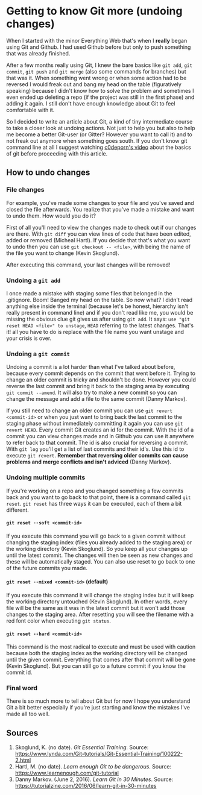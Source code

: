 # Getting to know Git more (undoing changes)
When I started with the minor Everything Web that's when I **really** began using Git and Github. I had used Github before but only to push something that was already finished.

After a few months really using Git, I knew the bare basics like `git add`, `git commit`, `git push` and `git merge` (also some commands for branches) but that was it. When something went wrong or when some action had to be reversed I would freak out and bang my head on the table (figuratively speaking) because I didn't know how to solve the problem and sometimes I even ended up deleting a repo (if the project was still in the first phase) and adding it again. I still don't have enough knowledge about Git to feel comfortable with it.

So I decided to write an article about Git, a kind of tiny intermediate course to take a closer look at undoing actions. Not just to help you but also to help me become a better Git-user (or Gitter? However you want to call it) and to not freak out anymore when something goes south. If you don't know git command line at all I suggest watching [c0deporn's video](https://www.youtube.com/watch?v=Y9XZQO1n_7c) about the basics of git before proceeding with this article.

## How to undo changes
### File changes
For example, you've made some changes to your file and you've saved and closed the file afterwards. You realize that you've made a mistake and want to undo them. How would you do it?

First of all you'll need to view the changes made to check out if our changes are there. With `git diff` you can view lines of code that have been edited, added or removed (Micheal Hartl). If you decide that that's what you want to undo then you can use `git checkout -- <file>`, with <file> being the name of the file you want to change (Kevin Skoglund).

After executing this command, your last changes will be removed!

### Undoing a `git add`
I once made a mistake with staging some files that belonged in the .gitignore. Boom! Banged my head on the table. So now what? I didn't read anything else inside the terminal (because let's be honest, hierarchy isn't really present in command line) and if you don't read like me, you would be missing the obvious clue git gives us after using `git add`. It says: `use "git reset HEAD <file>" to unstage`, `HEAD` referring to the latest changes. That's it! all you have to do is replace <file> with the file name you want unstage and your crisis is over.

### Undoing a `git commit`
Undoing a commit is a lot harder than what I've talked about before, because every commit depends on the commit that went before it. Trying to change an older commit is tricky and shouldn't be done. However you could reverse the last commit and bring it back to the staging area by executing `git commit --amend`. It will also try to make a new commit so you can change the message and add a file to the same commit (Danny Markov).

If you still need to change an older commit you can use `git revert <commit-id>` or when you just want to bring back the last commit to the staging phase without immediately committing it again you can use `git revert HEAD`. Every commit Git creates an id for the commit. With the id of a commit you can view changes made and in Github you can use it anywhere to refer back to that commit. The id is also crucial for reversing a commit. With `git log` you'll get a list of last commits and their id's. Use this id to execute `git revert`. **Remember that reversing older commits can cause problems and merge conflicts and isn't adviced** (Danny Markov).

### Undoing multiple commits
If you're working on a repo and you changed something a few commits back and you want to go back to that point, there is a command called `git reset`. `git reset` has three ways it can be executed, each of them a bit different.

#### `git reset --soft <commit-id>`
If you execute this command you will go back to a given commit without changing the staging index (files you already added to the staging area) or the working directory (Kevin Skoglund). So you keep all your changes up until the latest commit. The changes will then be seen as new changes and these will be automatically staged. You can also use reset to go back to one of the future commits you made.

#### `git reset --mixed <commit-id>` (default)
If you execute this command it will change the staging index but it will keep the working directory untouched (Kevin Skoglund). In other words, every file will be the same as it was in the latest commit but it won't add those changes to the staging area. After resetting you will see the filename with a red font color when executing `git status`.

#### `git reset --hard <commit-id>`
This command is the most radical to execute and must be used with caution because both the staging index as the working directory will be changed until the given commit. Everything that comes after that commit will be gone (Kevin Skoglund). But you can still go to a future commit if you know the commit id.

### Final word
There is so much more to tell about Git but for now I hope you understand Git a bit better especially if you're just starting and know the mistakes I've made all too well.

## Sources
1. Skoglund, K. (no date). *Git Essential Training*. Source:
https://www.lynda.com/Git-tutorials/Git-Essential-Training/100222-2.html
2. Hartl, M. (no date). *Learn enough Git to be dangerous*. Source:
https://www.learnenough.com/git-tutorial
3. Danny Markov. (June 2, 2016). *Learn Git in 30 Minutes*. Source: https://tutorialzine.com/2016/06/learn-git-in-30-minutes
